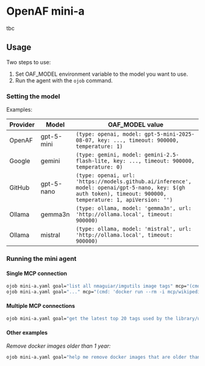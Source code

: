 # OpenAF mini-a

tbc

## Usage

Two steps to use:

1. Set OAF_MODEL environment variable to the model you want to use.
2. Run the agent with the `ojob` command.

### Setting the model

Examples:

| Provider | Model | OAF_MODEL value |
|----------|-------|-----------------|
| OpenAF | gpt-5-mini | ```(type: openai, model: gpt-5-mini-2025-08-07, key: ..., timeout: 900000, temperature: 1)``` |
| Google | gemini | ```(type: gemini, model: gemini-2.5-flash-lite, key: ..., timeout: 900000, temperature: 0)``` |
| GitHub | gpt-5-nano | ```(type: openai, url: 'https://models.github.ai/inference', model: openai/gpt-5-nano, key: $(gh auth token), timeout: 900000, temperature: 1, apiVersion: '')``` |
| Ollama | gemma3n | ```(type: ollama, model: 'gemma3n', url: 'http://ollama.local', timeout: 900000)``` |
| Ollama | mistral | ```(type: ollama, model: 'mistral', url: 'http://ollama.local', timeout: 900000)``` |

### Running the mini agent

#### Single MCP connection

```bash
ojob mini-a.yaml goal="list all nmaguiar/imgutils image tags" mcp="(cmd: 'docker run --rm -i mcp/dockerhub', timeout: 5000)" rtm=20
ojob mini-a.yaml goal="..." mcp="(cmd: 'docker run --rm -i mcp/wikipedia-mcp', timeout: 5000)" rtm=20 knowledge="give final answer in markdown"
```

#### Multiple MCP connections

```bash
ojob mini-a.yaml goal="get the latest top 20 tags used by the library/ubuntu, cross-check those tag names with the list of Ubuntu releases in Wikipedia, and produce a table with ubuntu release, tag name and latest push date" mcp="[(cmd: 'docker run --rm -i mcp/dockerhub', timeout: 5000), (cmd: 'docker run --rm -i mcp/wikipedia-mcp', timeout: 5000)]" rtm=20 knowledge="give final answer in markdown"
```

#### Other examples

_Remove docker images older than 1 year:_

```bash
ojob mini-a.yaml goal="help me remove docker images that are older than 1 year" rtm=20 knowledge="give a final answer with a summary of changes in markdown" useshell=true
```